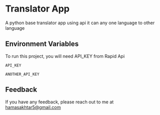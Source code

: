
# Translator App

A python base translator app using api it can any one language to other language
## Environment Variables

To run this project, you will need API_KEY from Rapid Api

`API_KEY`

`ANOTHER_API_KEY`


## Feedback

If you have any feedback, please reach out to me at hamasakhtar5@gmail.com

